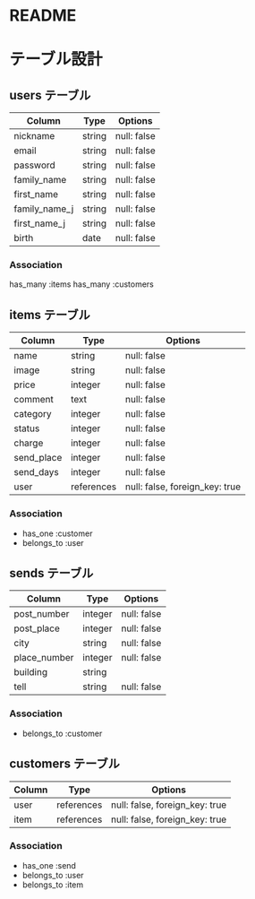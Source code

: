 # README

# テーブル設計

## users テーブル

| Column        | Type   | Options     |
| ------------- | ------ | ----------- |
| nickname      | string | null: false |
| email         | string | null: false |
| password      | string | null: false |
| family_name   | string | null: false |
| first_name    | string | null: false |
| family_name_j | string | null: false |
| first_name_j  | string | null: false |
| birth         | date   | null: false |

### Association

has_many :items
has_many :customers

## items  テーブル

| Column     | Type       | Options                        |
| ---------- | ---------- | ------------------------------ |
| name       | string     | null: false                    |
| image      | string     | null: false                    |
| price      | integer    | null: false                    |
| comment    | text       | null: false                    |
| category   | integer    | null: false                    |
| status     | integer    | null: false                    |
| charge     | integer    | null: false                    |
| send_place | integer    | null: false                    |
| send_days  | integer    | null: false                    |
| user       | references | null: false, foreign_key: true |

### Association

- has_one :customer
- belongs_to :user

## sends テーブル

| Column       | Type        | Options                       |
| ------------ | ----------- | ----------------------------- |
| post_number  | integer     | null: false                   |
| post_place   | integer     | null: false                   |
| city         | string      | null: false                   |
| place_number | integer     | null: false                   |
| building     | string      |                               |
| tell         | string      | null: false                   |

### Association

- belongs_to :customer

## customers テーブル

| Column       | Type       | Options                        |
| ------------ | ---------- | ------------------------------ |
| user         | references | null: false, foreign_key: true |
| item         | references | null: false, foreign_key: true |

### Association

- has_one :send
- belongs_to :user
- belongs_to :item